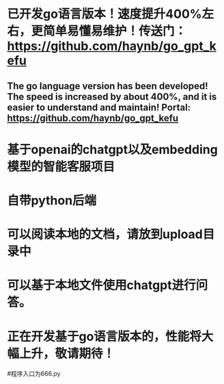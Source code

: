 # 已开发go语言版本！速度提升400%左右，更简单易懂易维护！传送门：https://github.com/haynb/go_gpt_kefu
## The go language version has been developed! The speed is increased by about 400%, and it is easier to understand and maintain! Portal: https://github.com/haynb/go_gpt_kefu

# 基于openai的chatgpt以及embedding模型的智能客服项目

# 自带python后端

# 可以阅读本地的文档，请放到upload目录中

# 可以基于本地文件使用chatgpt进行问答。
# 正在开发基于go语言版本的，性能将大幅上升，敬请期待！
#程序入口为666.py
